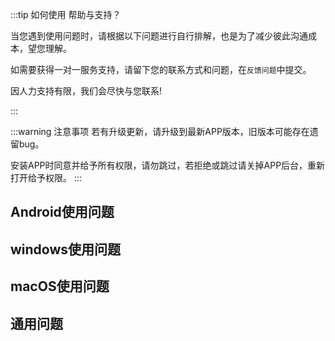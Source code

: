 :::tip 如何使用 帮助与支持？

当您遇到使用问题时，请根据以下问题进行自行排解，也是为了减少彼此沟通成本，望您理解。

如需要获得一对一服务支持，请留下您的联系方式和问题，在<code>反馈问题</code>中提交。

因人力支持有限，我们会尽快与您联系!

:::

:::warning 注意事项
若有升级更新，请升级到最新APP版本，旧版本可能存在遗留bug。

安装APP时同意并给予所有权限，请勿跳过，若拒绝或跳过请关掉APP后台，重新打开给予权限。
:::

<!-- <div class="cards-container"> -->

## Android使用问题

<DocCard :cards="[
  {
    title: '使用时出现重复翻译',
    description: '',
    avatar: '/img/常见问题.png',
    path: '/help/chongfu'
  },
  {
    title: '华为荣耀面对面设置',
    description: '',
    avatar: '/img/常见问题.png',
    path: '/help/huawei-audio'
  },
    {
    title: '使用翻译时没有声音',
    description: '',
    avatar: '/img/常见问题.png',
    path: '/help/nosound'
  },  {
    title: '耳机设备插入未识别',
    description: '',
    avatar: '/img/常见问题.png',
    path: '/help/unidentified'
  },
]" />

## windows使用问题

<DocCard :cards="[
  {
    title: '安装失败!文件不存在!',
    description: '',
    avatar: '/img/常见问题.png',
    path: '/help/windows-1'
  },
  {
    title: '遇到驱动报错[代码52]',
    description: '',
    avatar: '/img/常见问题.png',
    path: '/help/windows-2'
  },
  {
    title: '干净卸载驱动程序',
    description: '',
    avatar: '/img/常见问题.png',
    path: '/help/windows-3'
  },
    {
    title: '无法与服务器建立连接',
    description: '',
    avatar: '/img/常见问题.png',
    path: '/help/windows-4'
  },
]" />

## macOS使用问题

<DocCard :cards="[
  {
    title: '听不到声音或不翻译',
    description: '',
    avatar: '/img/常见问题.png',
    path: '/help/mac-sound'
  },
]" />

## 通用问题

<DocCard :cards="[
  {
    title: '使用时翻译不准确',
    description: '',
    avatar: '/img/常见问题.png',
    path: '/help/common-accuracy'
  },
]" />
